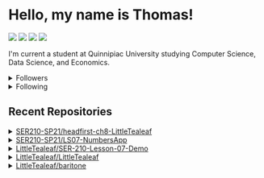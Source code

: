 <h1>Hello, my name is Thomas!</h1>
<a href="https://discord.gg/YXdv8upxag"><img src="https://img.shields.io/badge/Discord-%237289DA?logo=discord&logoColor=white"></a> <a href="https://www.instagram.com/gnome.tealeaf/"><img src="https://img.shields.io/badge/Instagram-E4405F?logoColor=white&logo=instagram"></a> <a href="https://www.linkedin.com/in/thomas-kwashnak/"><img src="https://img.shields.io/badge/Linkedin-0077B5?logo=linkedin&logoColor=white"></a> <a href="https://twitter.com/LittleTeeaaa"><img src="https://img.shields.io/badge/Twitter-1DA1F2?logo=twitter&logoColor=white"></a>
<p>
<function paragraph at 0x7f27a3feb790>
I'm current a student at Quinnipiac University studying Computer Science, Data Science, and Economics.
<details><summary>Followers</summary><a href="https://github.com/eebalboni"><img src="https://avatars.githubusercontent.com/u/84345297?v=4" alt = "eebalboni" style="width:50px;height:50px"></a><a href="https://github.com/PriscillaE1"><img src="https://avatars.githubusercontent.com/u/91395861?v=4" alt = "PriscillaE1" style="width:50px;height:50px"></a></details>
<details><summary>Following</summary><a href="https://github.com/3b1b"><img src="https://avatars.githubusercontent.com/u/11601040?v=4" alt = "3b1b" style="width:50px;height:50px"></a><a href="https://github.com/a-r-t"><img src="https://avatars.githubusercontent.com/u/26610904?v=4" alt = "a-r-t" style="width:50px;height:50px"></a><a href="https://github.com/swirty"><img src="https://avatars.githubusercontent.com/u/35018264?v=4" alt = "swirty" style="width:50px;height:50px"></a><a href="https://github.com/BobdaFett"><img src="https://avatars.githubusercontent.com/u/57099895?v=4" alt = "BobdaFett" style="width:50px;height:50px"></a><a href="https://github.com/Clemeit"><img src="https://avatars.githubusercontent.com/u/60582814?v=4" alt = "Clemeit" style="width:50px;height:50px"></a><a href="https://github.com/eebalboni"><img src="https://avatars.githubusercontent.com/u/84345297?v=4" alt = "eebalboni" style="width:50px;height:50px"></a><a href="https://github.com/PriscillaE1"><img src="https://avatars.githubusercontent.com/u/91395861?v=4" alt = "PriscillaE1" style="width:50px;height:50px"></a></details>
<h2>Recent Repositories</h2><details><summary><a href="https://www.github.com/SER210-SP21/headfirst-ch8-LittleTealeaf">SER210-SP21/headfirst-ch8-LittleTealeaf</a></summary><ul><li><code>main</code> <a href="https://www.github.com/SER210-SP21/headfirst-ch8-LittleTealeaf/commit/c6ca8689c5312a65c1d6f8a373a9e5e3c6f8b995">#c6ca868</a>  Uploaded Second Screenshot</li><li><code>main</code> <a href="https://www.github.com/SER210-SP21/headfirst-ch8-LittleTealeaf/commit/256f9826e21c3365e8f40aa8ff9e31b65a62fc3e">#256f982</a>  Uploaded Screenshot</li><li><code>main</code> <a href="https://www.github.com/SER210-SP21/headfirst-ch8-LittleTealeaf/commit/975699f5b21ffccdab3d1ea1acd62085f9e8e978">#975699f</a>  Chapter Demo, Adding files I forgot</li><li><code>main</code> <a href="https://www.github.com/SER210-SP21/headfirst-ch8-LittleTealeaf/commit/709ddb9393d7a0efc842720c9e9a1a960e6bbd51">#709ddb9</a>  Chapter Demo</li></ul></details><details><summary><a href="https://www.github.com/SER210-SP21/LS07-NumbersApp">SER210-SP21/LS07-NumbersApp</a></summary><ul><li></li></ul></details><details><summary><a href="https://www.github.com/LittleTealeaf/SER-210-Lesson-07-Demo">LittleTealeaf/SER-210-Lesson-07-Demo</a></summary><ul><li><code>master</code> <a href="https://www.github.com/LittleTealeaf/SER-210-Lesson-07-Demo/commit/85748d70f019b53c75133be22ee21ecf91b23990">#85748d7</a>  Demo Project</li><li><code>master</code> <a href="https://www.github.com/LittleTealeaf/SER-210-Lesson-07-Demo/commit/e45c1e3ba23a141340c8f4ee1b903cce848d58ed">#e45c1e3</a>  Create android.yml</li></ul></details><details><summary><a href="https://www.github.com/LittleTealeaf/LittleTealeaf">LittleTealeaf/LittleTealeaf</a></summary><ul><li><code>python</code> <a href="https://www.github.com/LittleTealeaf/LittleTealeaf/commit/21f0fa12272000e3c35349da104cc28dae4a23d6">#21f0fa1</a>  Added Followers and Following</li><li><code>python</code> <a href="https://www.github.com/LittleTealeaf/LittleTealeaf/commit/fdd8e031e8d1d7d4b09acf8e72dc4374bcf3eee9">#fdd8e03</a>  Incorporated tags into more of the script</li><li><code>python</code> <a href="https://www.github.com/LittleTealeaf/LittleTealeaf/commit/babac74557c45bd1035761fb4ed4cfaef97e2a4c">#babac74</a>  Updated formatting for recent repositories</li><li><code>python</code> <a href="https://www.github.com/LittleTealeaf/LittleTealeaf/commit/a5ddc7293a93e8764462905a75b0a6e31697f681">#a5ddc72</a>  Added recent activity to print_readme()</li><li><code>python</code> <a href="https://www.github.com/LittleTealeaf/LittleTealeaf/commit/ebcabf7467459b26f7235b3c13d813758d765fc8">#ebcabf7</a>  recent activity update</li><li><code>python</code> <a href="https://www.github.com/LittleTealeaf/LittleTealeaf/commit/2fadf881bf53569b82ea007ce41b8bf65bd27852">#2fadf88</a>  Updated Recent Activity</li><li><code>python</code> <a href="https://www.github.com/LittleTealeaf/LittleTealeaf/commit/9057391ec77d6c10aa0b9f88edd8cb9cb4030686">#9057391</a>  Recent Activity works?</li><li><code>python</code> <a href="https://www.github.com/LittleTealeaf/LittleTealeaf/commit/cb81b2ecc2d04d25cfb015030e90c37b1e785958">#cb81b2e</a>  Added twitter badge</li><li><code>python</code> <a href="https://www.github.com/LittleTealeaf/LittleTealeaf/commit/064214a6c7938eea61ea49f4baede7c8147e0129">#064214a</a>  testing on github</li><li><code>python</code> <a href="https://www.github.com/LittleTealeaf/LittleTealeaf/commit/702c537d53ef7b4659d78d95b079f94eb112914a">#702c537</a>  test push</li><li><code>python</code> <a href="https://www.github.com/LittleTealeaf/LittleTealeaf/commit/d6da91b3b0dadb8b27c08941b1abdcd369904f02">#d6da91b</a>  Changes</li><li><code>python</code> <a href="https://www.github.com/LittleTealeaf/LittleTealeaf/commit/8629b499a2d0989615e95e59eebe40be516af8fc">#8629b49</a>  message</li><li><code>python</code> <a href="https://www.github.com/LittleTealeaf/LittleTealeaf/commit/545e05598c72284e349a274f72a5bb435f6b7ed5">#545e055</a>  added sha message</li><li><code>python</code> <a href="https://www.github.com/LittleTealeaf/LittleTealeaf/commit/5e3f127a4ef683a72b574d5f0d2120c2e6ef5174">#5e3f127</a>  added sha message</li><li><code>python</code> <a href="https://www.github.com/LittleTealeaf/LittleTealeaf/commit/525e8580c63147230865288a1e7cce8f4e063780">#525e858</a>  Added todo</li><li><code>python</code> <a href="https://www.github.com/LittleTealeaf/LittleTealeaf/commit/b4c9e600729776941bebc72776e9ca9879357fa3">#b4c9e60</a>  finished recent activity</li><li><code>python</code> <a href="https://www.github.com/LittleTealeaf/LittleTealeaf/commit/fe351d8277612a39fa4a21cce20ef3642da6419e">#fe351d8</a>  recent activity</li><li><code>python</code> <a href="https://www.github.com/LittleTealeaf/LittleTealeaf/commit/fbacbc6bf0a825ebab921d09f3ec8ede7206412d">#fbacbc6</a>  changes</li><li><code>python</code> <a href="https://www.github.com/LittleTealeaf/LittleTealeaf/commit/b877d38cceb4cfa3b55819f075e487334cccc61b">#b877d38</a>  changes</li></ul></details><details><summary><a href="https://www.github.com/LittleTealeaf/baritone">LittleTealeaf/baritone</a></summary><ul><li><code>1.18.1</code> <a href="https://www.github.com/LittleTealeaf/baritone/commit/de67ae1b97eb3d3dd6631d41ae35f9461290cbca">#de67ae1</a>  Cleanup Code</li></ul></details>
